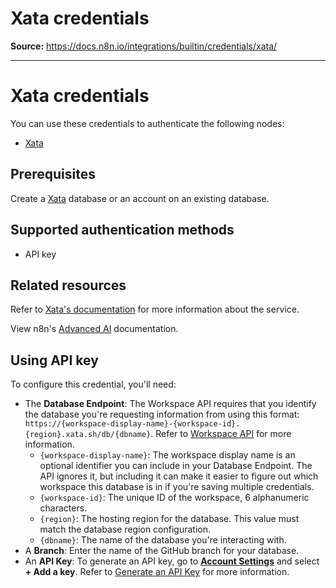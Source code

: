 # Xata credentials

**Source:** https://docs.n8n.io/integrations/builtin/credentials/xata/

---

# Xata credentials

You can use these credentials to authenticate the following nodes:

- [Xata](../../cluster-nodes/sub-nodes/n8n-nodes-langchain.memoryxata/)

## Prerequisites

Create a [Xata](https://xata.io/) database or an account on an existing database.

## Supported authentication methods

- API key

## Related resources

Refer to [Xata's documentation](https://xata.io/docs/rest-api/authentication) for more information about the service.

View n8n's [Advanced AI](../../../../advanced-ai/) documentation.

## Using API key

To configure this credential, you'll need:

- The **Database Endpoint**: The Workspace API requires that you identify the database you're requesting information from using this format: `https://{workspace-display-name}-{workspace-id}.{region}.xata.sh/db/{dbname}`. Refer to [Workspace API](https://xata.io/docs/rest-api#workspace-api) for more information.
  - `{workspace-display-name}`: The workspace display name is an optional identifier you can include in your Database Endpoint. The API ignores it, but including it can make it easier to figure out which workspace this database is in if you're saving multiple credentials.
  - `{workspace-id}`: The unique ID of the workspace, 6 alphanumeric characters.
  - `{region}`: The hosting region for the database. This value must match the database region configuration.
  - `{dbname}`: The name of the database you're interacting with.
- A **Branch**: Enter the name of the GitHub branch for your database.
- An **API Key**: To generate an API key, go to [**Account Settings**](https://app.xata.io/settings) and select **+ Add a key**. Refer to [Generate an API Key](https://xata.io/docs/rest-api#generate-an-api-key) for more information.
